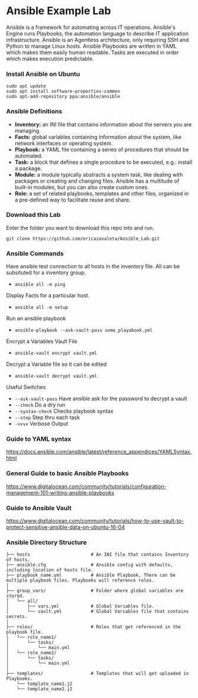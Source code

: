 # Ansible Example Lab

Ansible is a framework for automating across IT operations.  Ansible's Engine runs Playbooks, the automation language to describe IT application infrastructure.  Ansible is an Agentless architecture, only requiring SSH and Python to manage Linux hosts.  Ansible Playbooks are written in YAML which makes them easily human readable.  Tasks are executed in order which makes execution predictable. 

### Install Ansible on Ubuntu
```
sudo apt update
sudo apt install software-properties-common
sudo apt-add-repository ppa:ansible/ansible
```

### Ansible Definitions

* **Inventory:** an INI file that contains information about the servers you are managing.
* **Facts:** global variables containing information about the system, like network interfaces or operating system.
* **Playbook:** a YAML file containing a series of procedures that should be automated.
* **Task:** a block that defines a single procedure to be executed, e.g.: install a package.
* **Module:** a module typically abstracts a system task, like dealing with packages or creating and changing files. Ansible has a multitude of built-in modules, but you can also create custom ones.
* **Role:** a set of related playbooks, templates and other files, organized in a pre-defined way to facilitate reuse and share.


### Download this Lab
Enter the folder you want to download this repo into and run. 
```
git clone https://github.com/ericazavaleta/Ansible_Lab.git
```

### Ansible Commands

Have ansible test connection to all hosts in the inventory file.  All can be subsituted for a inventory group. 
* ```ansible all -m ping```

Display Facts for a particular host. 
* ```ansible all -m setup```

Run an ansible playbook
* ```ansible-playbook --ask-vault-pass some_playabook.yml```

Encrypt a Variables Vault File
* ```ansible-vault encrypt vault.yml```

Decrypt a Variable file so it can be edited
* ```ansible-vault decrypt vault.yml```

Useful Switches
* ```--ask-vault-pass``` Have ansible ask for the password to decrypt a vault 
* ```--check``` Do a dry run  
* ```--syntax-check```  Checks playbook syntax
* ```--step``` Step thru each task
* ```-vvvv``` Verbose Output

### Guide to YAML syntax
https://docs.ansible.com/ansible/latest/reference_appendices/YAMLSyntax.html


### General Guide to basic Ansible Playbooks
https://www.digitalocean.com/community/tutorials/configuration-management-101-writing-ansible-playbooks


### Guide to Ansible Vault
https://www.digitalocean.com/community/tutorials/how-to-use-vault-to-protect-sensitive-ansible-data-on-ubuntu-16-04


### Ansible Directory Structure

```
├── hosts                       # An INI file that contains Inventory of hosts.
├── ansible.cfg                 # Ansible config with defaults, including location of hosts file.
├── playbook_name.yml           # Ansible Playbook, There can be multiple playbook files. Playbooks will reference roles. 
│
├── group_vars/                 # Folder where global variables are stored. 
│   └── all/
│       ├── vars.yml            # Global Variables file.
│       └── vault.yml           # Global Variables file that contains secrets.
│
├── roles/                      # Roles that get referenced in the playbook file. 
│   └── role_name1/
│       └── tasks/
│           └── main.yml
│   └── role_name2/
│       └── tasks/
│           └── main.yml
│
├── templates/                  # Templates that will get uploaded in Playbooks.
    └── template_name1.j2
    └── template_name2.j2
```